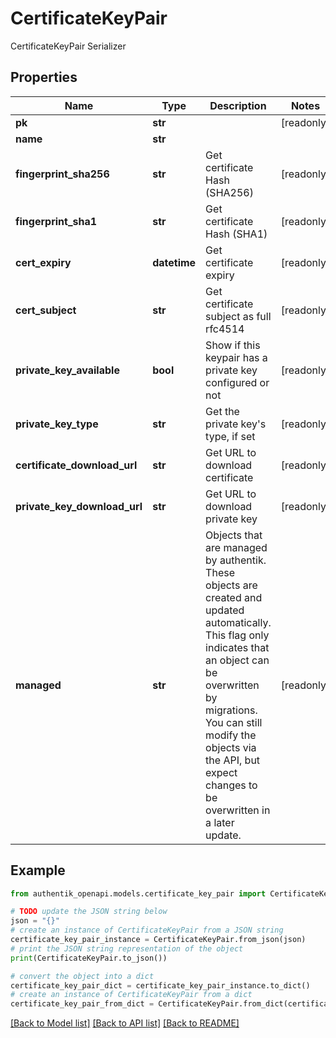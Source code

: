 # CertificateKeyPair

CertificateKeyPair Serializer

## Properties

Name | Type | Description | Notes
------------ | ------------- | ------------- | -------------
**pk** | **str** |  | [readonly] 
**name** | **str** |  | 
**fingerprint_sha256** | **str** | Get certificate Hash (SHA256) | [readonly] 
**fingerprint_sha1** | **str** | Get certificate Hash (SHA1) | [readonly] 
**cert_expiry** | **datetime** | Get certificate expiry | [readonly] 
**cert_subject** | **str** | Get certificate subject as full rfc4514 | [readonly] 
**private_key_available** | **bool** | Show if this keypair has a private key configured or not | [readonly] 
**private_key_type** | **str** | Get the private key&#39;s type, if set | [readonly] 
**certificate_download_url** | **str** | Get URL to download certificate | [readonly] 
**private_key_download_url** | **str** | Get URL to download private key | [readonly] 
**managed** | **str** | Objects that are managed by authentik. These objects are created and updated automatically. This flag only indicates that an object can be overwritten by migrations. You can still modify the objects via the API, but expect changes to be overwritten in a later update. | [readonly] 

## Example

```python
from authentik_openapi.models.certificate_key_pair import CertificateKeyPair

# TODO update the JSON string below
json = "{}"
# create an instance of CertificateKeyPair from a JSON string
certificate_key_pair_instance = CertificateKeyPair.from_json(json)
# print the JSON string representation of the object
print(CertificateKeyPair.to_json())

# convert the object into a dict
certificate_key_pair_dict = certificate_key_pair_instance.to_dict()
# create an instance of CertificateKeyPair from a dict
certificate_key_pair_from_dict = CertificateKeyPair.from_dict(certificate_key_pair_dict)
```
[[Back to Model list]](../README.md#documentation-for-models) [[Back to API list]](../README.md#documentation-for-api-endpoints) [[Back to README]](../README.md)


